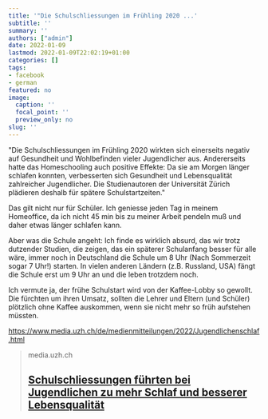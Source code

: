 ```yaml
---
title: '"Die Schulschliessungen im Frühling 2020 ...'
subtitle: ''
summary: ''
authors: ["admin"]
date: 2022-01-09
lastmod: 2022-01-09T22:02:19+01:00
categories: []
tags:
- facebook
- german
featured: no
image:
  caption: ''
  focal_point: ''
  preview_only: no
slug: ''
---
```

"Die Schulschliessungen im Frühling 2020 wirkten sich einerseits negativ auf Gesundheit und Wohlbefinden vieler Jugendlicher aus. Andererseits hatte das Homeschooling auch positive Effekte: Da sie am Morgen länger schlafen konnten, verbesserten sich Gesundheit und Lebensqualität zahlreicher Jugendlicher. Die Studienautoren der Universität Zürich plädieren deshalb für spätere Schulstartzeiten."

Das gilt nicht nur für Schüler. Ich geniesse jeden Tag in meinem Homeoffice, da ich nicht 45 min bis zu meiner Arbeit pendeln muß und daher etwas länger schlafen kann. 

Aber was die Schule angeht: Ich finde es wirklich absurd, das wir trotz dutzender Studien, die zeigen, das ein späterer Schulanfang besser für alle wäre, immer noch in Deutschland die Schule um 8 Uhr (Nach Sommerzeit sogar 7 Uhr!) starten. In vielen anderen Ländern (z.B. Russland, USA) fängt die Schule erst um 9 Uhr an und die leben trotzdem noch. 

Ich vermute ja, der frühe Schulstart wird von der Kaffee-Lobby so gewollt. Die fürchten um ihren Umsatz, sollten die Lehrer und Eltern (und Schüler) plötzlich ohne Kaffee auskommen, wenn sie nicht mehr so früh aufstehen müssten. 

https://www.media.uzh.ch/de/medienmitteilungen/2022/Jugendlichenschlaf.html
> media.uzh.ch
> ## [Schulschliessungen führten bei Jugendlichen zu mehr Schlaf und besserer Lebensqualität](https://www.media.uzh.ch/de/medienmitteilungen/2022/Jugendlichenschlaf.html)
>



